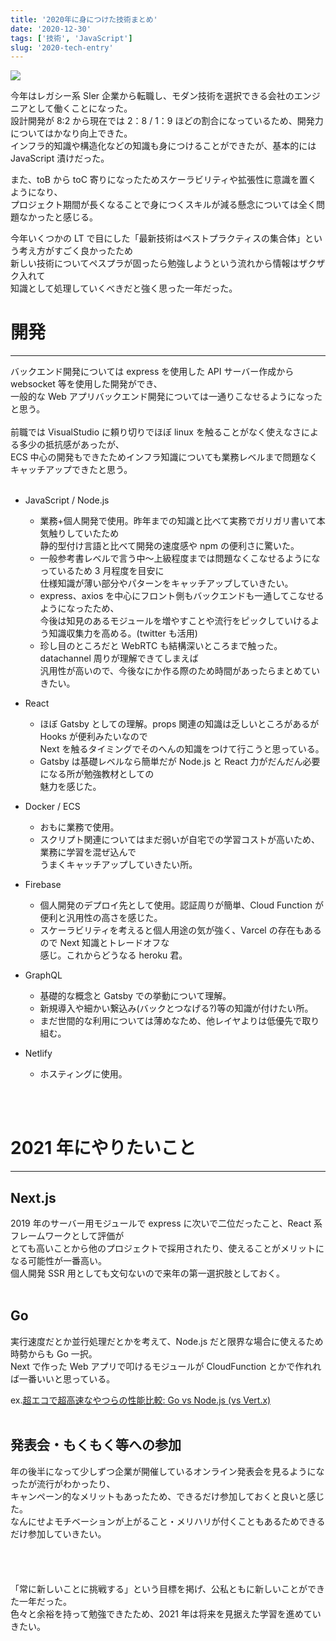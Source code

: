 ```yaml
---
title: '2020年に身につけた技術まとめ'
date: '2020-12-30'
tags: ['技術', 'JavaScript']
slug: '2020-tech-entry'
---
```


![](../images/posts-image/2020-12-30.png)

今年はレガシー系 SIer 企業から転職し、モダン技術を選択できる会社のエンジニアとして働くことになった。<br>
設計開発が 8:2 から現在では 2：8 / 1：9 ほどの割合になっているため、開発力についてはかなり向上できた。<br>
インフラ的知識や構造化などの知識も身につけることができたが、基本的には JavaScript 漬けだった。<br>

また、toB から toC 寄りになったためスケーラビリティや拡張性に意識を置くようになり、<br>
プロジェクト期間が長くなることで身につくスキルが減る懸念については全く問題なかったと感じる。

今年いくつかの LT で目にした「最新技術はベストプラクティスの集合体」という考え方がすごく良かったため<br>
新しい技術についてペスプラが固ったら勉強しようという流れから情報はザクザク入れて<br>
知識として処理していくべきだと強く思った一年だった。<br>

# 開発

---

バックエンド開発については express を使用した API サーバー作成から websocket 等を使用した開発ができ、<br>
一般的な Web アプリバックエンド開発については一通りこなせるようになったと思う。<br>
<br>
前職では VisualStudio に頼り切りでほぼ linux を触ることがなく使えなさによる多少の抵抗感があったが、<br>
ECS 中心の開発もできたためインフラ知識についても業務レベルまで問題なくキャッチアップできたと思う。<br>
<br>

- JavaScript / Node.js

  - 業務+個人開発で使用。昨年までの知識と比べて実務でガリガリ書いて本気触りしていたため<br>
    静的型付け言語と比べて開発の速度感や npm の便利さに驚いた。
  - 一般参考書レベルで言う中～上級程度までは問題なくこなせるようになっているため 3 月程度を目安に<br>
    仕様知識が薄い部分やパターンをキャッチアップしていきたい。
  - express、axios を中心にフロント側もバックエンドも一通してこなせるようになったため、<br>
    今後は知見のあるモジュールを増やすことや流行をピックしていけるよう知識収集力を高める。(twitter も活用)
  - 珍し目のところだと WebRTC も結構深いところまで触った。datachannel 周りが理解できてしまえば<br>汎用性が高いので、今後なにか作る際のため時間があったらまとめていきたい。

- React

  - ほぼ Gatsby としての理解。props 関連の知識は乏しいところがあるが Hooks が便利みたいなので<br>
    Next を触るタイミングでそのへんの知識をつけて行こうと思っている。
  - Gatsby は基礎レベルなら簡単だが Node.js と React 力がだんだん必要になる所が勉強教材としての<br>魅力を感じた。

- Docker / ECS

  - おもに業務で使用。
  - スクリプト関連についてはまだ弱いが自宅での学習コストが高いため、業務に学習を混ぜ込んで<br>うまくキャッチアップしていきたい所。

- Firebase

  - 個人開発のデプロイ先として使用。認証周りが簡単、Cloud Function が便利と汎用性の高さを感じた。
  - スケーラビリティを考えると個人用途の気が強く、Varcel の存在もあるので Next 知識とトレードオフな<br>感じ。これからどうなる heroku 君。

- GraphQL

  - 基礎的な概念と Gatsby での挙動について理解。
  - 新規導入や細かい繋込み(バックとつなげる?)等の知識が付けたい所。
  - まだ世間的な利用については薄めなため、他レイヤよりは低優先で取り組む。

- Netlify
  - ホスティングに使用。

<br>
<br>

# 2021 年にやりたいこと

---

## Next.js

2019 年のサーバー用モジュールで express に次いで二位だったこと、React 系フレームワークとして評価が<br>とても高いことから他のプロジェクトで採用されたり、使えることがメリットになる可能性が一番高い。<br>
個人開発 SSR 用としても文句ないので来年の第一選択肢としておく。<br>
<br>

## Go

実行速度だとか並行処理だとかを考えて、Node.js だと限界な場合に使えるため時勢からも Go 一択。<br>
Next で作った Web アプリで叩けるモジュールが CloudFunction とかで作れれば一番いいと思っている。<br>

ex.[超エコで超高速なやつらの性能比較: Go vs Node.js (vs Vert.x)](https://qiita.com/LightSpeedC/items/c3537a265fb9f3152f4c)<br>
<br>

## 発表会・もくもく等への参加

年の後半になって少しずつ企業が開催しているオンライン発表会を見るようになったが流行がわかったり、<br>
キャンペーン的なメリットもあったため、できるだけ参加しておくと良いと感じた。<br>
なんにせよモチベーションが上がること・メリハリが付くこともあるためできるだけ参加していきたい。<br>
<br>
<br><br><br>
「常に新しいことに挑戦する」という目標を掲げ、公私ともに新しいことができた一年だった。<br>
色々と余裕を持って勉強できたため、2021 年は将来を見据えた学習を進めていきたい。
